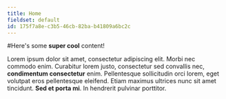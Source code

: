 ```yaml
---
title: Home
fieldset: default
id: 175f7a8e-c3b5-46cb-82ba-b41809a6bc2c
---
```

#Here's some **super cool** content!

Lorem ipsum dolor sit amet, consectetur adipiscing elit. Morbi nec commodo enim. Curabitur lorem justo, consectetur sed convallis nec, **condimentum consectetur** enim. Pellentesque sollicitudin orci lorem, eget volutpat eros pellentesque eleifend. Etiam maximus ultrices nunc sit amet tincidunt. **Sed et porta mi**. In hendrerit pulvinar porttitor. 